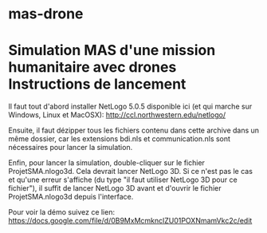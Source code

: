 mas-drone
=========

Simulation MAS d'une mission humanitaire avec drones
Instructions de lancement
=====================================

Il faut tout d'abord installer NetLogo 5.0.5 disponible ici (et qui marche sur Windows, Linux et MacOSX):
http://ccl.northwestern.edu/netlogo/

Ensuite, il faut dézipper tous les fichiers contenu dans cette archive dans un même dossier, car les extensions bdi.nls et communication.nls sont nécessaires pour lancer la simulation.

Enfin, pour lancer la simulation, double-cliquer sur le fichier ProjetSMA.nlogo3d. Cela devrait lancer NetLogo 3D. Si ce n'est pas le cas et qu'une erreur s'affiche (du type "il faut utiliser NetLogo 3D pour ce fichier"), il suffit de lancer NetLogo 3D avant et d'ouvrir le fichier ProjetSMA.nlogo3d depuis l'interface.



Pour voir la démo suivez ce lien: https://docs.google.com/file/d/0B9MxMcmknclZU01POXNmamVkc2c/edit
